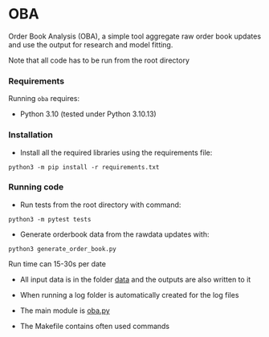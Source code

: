 OBA
====

Order Book Analysis (OBA), a simple tool aggregate raw order book updates and use the
output for research and model fitting.

Note that all code has to be run from the root directory

### Requirements

Running `oba` requires:

* Python 3.10 (tested under Python 3.10.13)

### Installation
* Install all the required libraries using the requirements file:
```console
python3 -m pip install -r requirements.txt
```

### Running code
* Run tests from the root directory with command:
```console
python3 -m pytest tests
```

* Generate orderbook data from the rawdata updates with:
```console
python3 generate_order_book.py 
```
  Run time can 15-30s per date

* All input data is in the folder [data](data) and the outputs are also written to it

* When running a log folder is automatically created for the log files

* The main module is [oba.py](oba/oba.py) 

* The Makefile contains often used commands
